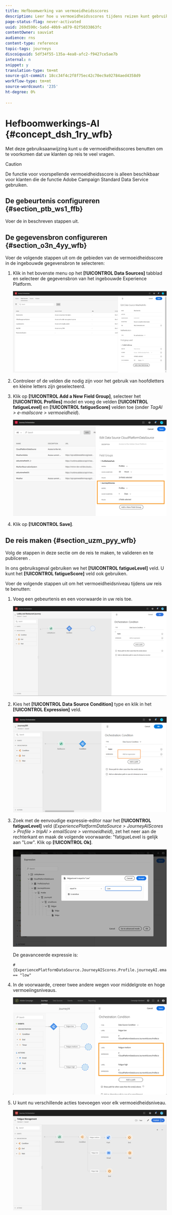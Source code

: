 ```yaml
---
title: Hefboomwerking van vermoeidheidsscores
description: Leer hoe u vermoeidheidsscores tijdens reizen kunt gebruiken
page-status-flag: never-activated
uuid: 269d590c-5a6d-40b9-a879-02f5033863fc
contentOwner: sauviat
audience: rns
content-type: reference
topic-tags: journeys
discoiquuid: 5df34f55-135a-4ea8-afc2-f9427ce5ae7b
internal: n
snippet: y
translation-type: tm+mt
source-git-commit: 18cc34f4c2f8f75ec42c70ec9a92784aed4358d9
workflow-type: tm+mt
source-wordcount: '235'
ht-degree: 0%

---
```



# Hefboomwerkings-AI {#concept_dsh_1ry_wfb}

Met deze gebruiksaanwijzing kunt u de vermoeidheidsscores benutten om te voorkomen dat uw klanten op reis te veel vragen.

>[!CAUTION]
>
>De functie voor voorspellende vermoeidheidsscore is alleen beschikbaar voor klanten die de functie Adobe Campaign Standard Data Service gebruiken.

## De gebeurtenis configureren {#section_ptb_ws1_ffb}

Voer de in [](../event/about-events.md)beschreven stappen uit.

## De gegevensbron configureren {#section_o3n_4yy_wfb}

Voer de volgende stappen uit om de gebieden van de vermoeidheidsscore in de ingebouwde gegevensbron te selecteren:

1. Klik in het bovenste menu op het **[!UICONTROL Data Sources]** tabblad en selecteer de gegevensbron van het ingebouwde Experience Platform.

   ![](../assets/journey23.png)

1. Controleer of de velden die nodig zijn voor het gebruik van hoofdletters en kleine letters zijn geselecteerd.
1. Klik op **[!UICONTROL Add a New Field Group]**, selecteer het **[!UICONTROL Profiles]** model en voeg de velden **[!UICONTROL fatigueLevel]** en **[!UICONTROL fatigueScore]** velden toe (onder _TagAI > e-mailscore > vermoeidheid_).

   ![](../assets/journeyuc3_1.png)

1. Klik op **[!UICONTROL Save]**.

## De reis maken {#section_uzm_pyy_wfb}

Volg de stappen in deze sectie om de reis te maken, te valideren en te publiceren [](../building-journeys/journey.md).

In ons gebruiksgeval gebruiken we het **[!UICONTROL fatigueLevel]** veld. U kunt het **[!UICONTROL fatigueScore]** veld ook gebruiken.

Voer de volgende stappen uit om het vermoeidheidsniveau tijdens uw reis te benutten:

1. Voeg een gebeurtenis en een voorwaarde in uw reis toe.

   ![](../assets/journeyuc2_14.png)

1. Kies het **[!UICONTROL Data Source Condition]** type en klik in het **[!UICONTROL Expression]** veld.

   ![](../assets/journeyuc3_2.png)

1. Zoek met de eenvoudige expressie-editor naar het **[!UICONTROL fatigueLevel]** veld (_ExperiencePlatformDataSource > JourneyAIScores > Profile > tripAI > emailScore > vermoeidheid_), zet het neer aan de rechterkant en maak de volgende voorwaarde: &quot;fatigueLevel is gelijk aan &quot;Low&quot;. Klik op **[!UICONTROL Ok]**.

   ![](../assets/journeyuc3_3.png)

   De geavanceerde expressie is:

   ```
   #{ExperiencePlatformDataSource.JourneyAIScores.Profile.journeyAI.emailScore.fatigue.fatigueLevel} == "low"
   ```

1. In de voorwaarde, creeer twee andere wegen voor middelgrote en hoge vermoeiingsniveaus.

   ![](../assets/journeyuc3_4.png)

1. U kunt nu verschillende acties toevoegen voor elk vermoeidheidsniveau.

   ![](../assets/journeyuc3_5.png)
